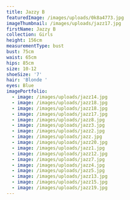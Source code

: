```yaml
---
title: Jazzy B
featuredImage: /images/uploads/0k8a4773.jpg
imageThumbnail: /images/uploads/jazz17.jpg
firstName: Jazzy B
collection: Girls
height: 156cm
measurementType: bust
bust: 75cm
waist: 65cm
hips: 85cm
size: 10-12
shoeSize: '7'
hair: 'Blonde '
eyes: Blue
imagePortfolio:
  - image: /images/uploads/jazz14.jpg
  - image: /images/uploads/jazz18.jpg
  - image: /images/uploads/jazz18.jpg
  - image: /images/uploads/jazz17.jpg
  - image: /images/uploads/jazz8.jpg
  - image: /images/uploads/jazz3.jpg
  - image: /images/uploads/jazz2.jpg
  - image: /images/uploads/jazz.jpg
  - image: /images/uploads/jazz20.jpg
  - image: /images/uploads/jazz1.jpg
  - image: /images/uploads/jazz12.jpg
  - image: /images/uploads/jazz7.jpg
  - image: /images/uploads/jazz4.jpg
  - image: /images/uploads/jazz5.jpg
  - image: /images/uploads/jazz13.jpg
  - image: /images/uploads/jazz15.jpg
  - image: /images/uploads/jazz19.jpg
---
```


